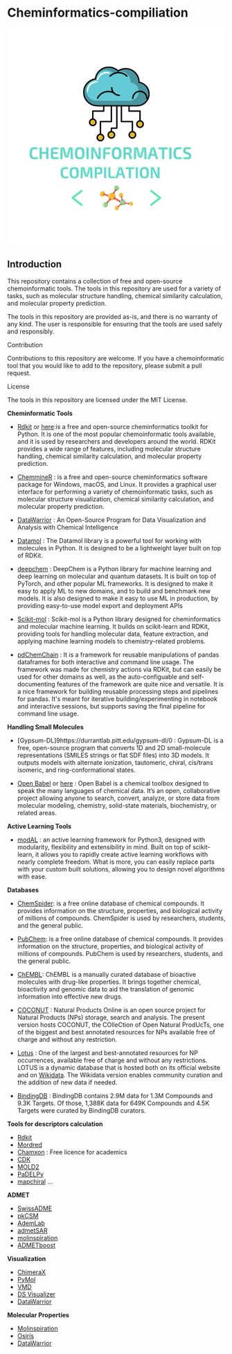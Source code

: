 # Cheminformatics-compiliation

<p align="center"> 
  
<img src="Chemoinformatics.png" alt="logo chemoinfo"/>

</p>

## Introduction

This repository contains a collection of free and open-source chemoinformatic tools. The tools in this repository are used for a variety of tasks, such as molecular structure handling, chemical similarity calculation, and molecular property prediction.

The tools in this repository are provided as-is, and there is no warranty of any kind. The user is responsible for ensuring that the tools are used safely and responsibly.

Contribution

Contributions to this repository are welcome. If you have a chemoinformatic tool that you would like to add to the repository, please submit a pull request.

License

The tools in this repository are licensed under the MIT License.

**Cheminformatic Tools**

* [Rdkit](https://www.rdkit.org/) or [here](https://www.rdkit.org/docs/Cookbook.html
):is a free and open-source cheminformatics toolkit for Python. It is one of the most popular chemoinformatic tools available, and it is used by researchers and developers around the world. RDKit provides a wide range of features, including molecular structure handling, chemical similarity calculation, and molecular property prediction.
        
* [ChemmineR](https://bioconductor.org/packages/devel/bioc/vignettes/ChemmineR/inst/doc/ChemmineR.html) : is a free and open-source cheminformatics software package for Windows, macOS, and Linux. It provides a graphical user interface for performing a variety of chemoinformatic tasks, such as molecular structure visualization, chemical similarity calculation, and molecular property prediction.

* [DataWarrior](https://openmolecules.org/datawarrior/) : An Open-Source Program for Data Visualization and Analysis with Chemical Intelligence

* [Datamol](https://github.com/datamol-io/datamol) : The Datamol library is a powerful tool for working with molecules in Python. It is designed to be a lightweight layer built on top of RDKit.

* [deepchem](https://deepchem.io/) : DeepChem is a Python library for machine learning and deep learning on molecular and quantum datasets. It is built on top of PyTorch, and other popular ML frameworks. It is designed to make it easy to apply ML to new domains, and to build and benchmark new models. It is also designed to make it easy to use ML in production, by providing easy-to-use model export and deployment APIs

* [Scikit-mol](https://github.com/EBjerrum/scikit-mol) : Scikit-mol is a Python library designed for cheminformatics and molecular machine learning. It builds on scikit-learn and RDKit, providing tools for handling molecular data, feature extraction, and applying machine learning models to chemistry-related problems.

* [pdChemChain](https://github.com/EBjerrum/pdchemchain) : It is a framework for reusable manipulations of pandas dataframes for both interactive and command line usage. The framework was made for chemistry actions via RDKit, but can easily be used for other domains as well, as the auto-configuable and self-documenting features of the framework are quite nice and versatile. It is a nice framework for building reusable processing steps and pipelines for pandas. It's meant for iterative building/experimenting in notebook and interactive sessions, but supports saving the final pipeline for command line usage.

**Handling Small Molecules**

* [Gypsum-DL]9https://durrantlab.pitt.edu/gypsum-dl/0 : Gypsum-DL is a free, open-source program that converts 1D and 2D small-molecule representations (SMILES strings or flat SDF files) into 3D models. It outputs models with alternate ionization, tautomeric, chiral, cis/trans isomeric, and ring-conformational states.

* [Open Babel](https://openbabel.org/docs/Installation/install.html) or [here](https://sourceforge.net/projects/openbabel/) : Open Babel is a chemical toolbox designed to speak the many languages of chemical data. It’s an open, collaborative project allowing anyone to search, convert, analyze, or store data from molecular modeling, chemistry, solid-state materials, biochemistry, or related areas.

**Active Learning Tools**

* [modAL](https://modal-python.readthedocs.io/en/latest/) :  an active learning framework for Python3, designed with modularity, flexibility and extensibility in mind. Built on top of scikit-learn, it allows you to rapidly create active learning workflows with nearly complete freedom. What is more, you can easily replace parts with your custom built solutions, allowing you to design novel algorithms with ease.

**Databases**

* [ChemSpider](http://www.chemspider.com/): is a free online database of chemical compounds. It provides information on the structure, properties, and biological activity of millions of compounds. ChemSpider is used by researchers, students, and the general public.

* [PubChem](https://pubchem.ncbi.nlm.nih.gov/):  is a free online database of chemical compounds. It provides information on the structure, properties, and biological activity of millions of compounds. PubChem is used by researchers, students, and the general public.

* [ChEMBL](https://www.ebi.ac.uk/chembl/): ChEMBL is a manually curated database of bioactive molecules with drug-like properties. It brings together chemical, bioactivity and genomic data to aid the translation of genomic information into effective new drugs.

* [COCONUT](https://coconut.naturalproducts.net/) : Natural Products Online is an open source project for Natural Products (NPs) storage, search and analysis. The present version hosts COCONUT, the COlleCtion of Open Natural ProdUcTs, one of the biggest and best annotated resources for NPs available free of charge and without any restriction.

* [Lotus](https://lotus.naturalproducts.net/) : One of the largest and best-annotated resources for NP occurrences, available free of charge and without any restrictions. LOTUS is a dynamic database that is hosted both on its official website and on [Wikidata](https://www.wikidata.org/wiki/Wikidata:Main_Page). The Wikidata version enables community curation and the addition of new data if needed.

* [BindingDB](https://bindingdb.org/rwd/bind/index.jsp) : BindingDB contains 2.9M data for 1.3M Compounds and 9.3K Targets. Of those, 1,388K data for 649K Compounds and 4.5K Targets were curated by BindingDB curators. 


**Tools for descriptors calculation**

* [Rdkit](https://www.rdkit.org/docs/source/rdkit.Chem.Descriptors.html)
* [Mordred](https://github.com/mordred-descriptor/mordred)
* [Chamxon](https://chemaxon.com/) : Free licence for academics
* [CDK](http://www.rguha.net/code/java/cdkdesc.html)
* [MOLD2](https://www.fda.gov/science-research/bioinformatics-tools/mold2)
* [PaDELPy](https://github.com/ecrl/padelpy)
* [mapchiral](https://github.com/markusorsi/mapchiral)
...

**ADMET**

* [SwissADME](http://www.swissadme.ch/)
* [pkCSM](https://biosig.lab.uq.edu.au/pkcsm/prediction)
* [AdemLab](https://admet.scbdd.com/)
* [admetSAR](http://lmmd.ecust.edu.cn/admetsar2)
* [molinspiration](https://www.molinspiration.com/)
* [ADMETboost](https://ai-druglab.smu.edu/admet)

**Visualization**

* [ChimeraX](https://www.cgl.ucsf.edu/chimerax/)
* [PyMol](https://sourceforge.net/projects/pymol/)
* [VMD](https://www.ks.uiuc.edu/Research/vmd/)
* [DS Visualizer](https://discover.3ds.com/discovery-studio-visualizer-download)
* [DataWarrior](https://openmolecules.org/datawarrior/)

**Molecular Properties**

* [Molinspiration](https://www.molinspiration.com/cgi/properties)
* [Osiris](https://www.organic-chemistry.org/prog/peo/)
* [DataWarrior](https://openmolecules.org/datawarrior/)